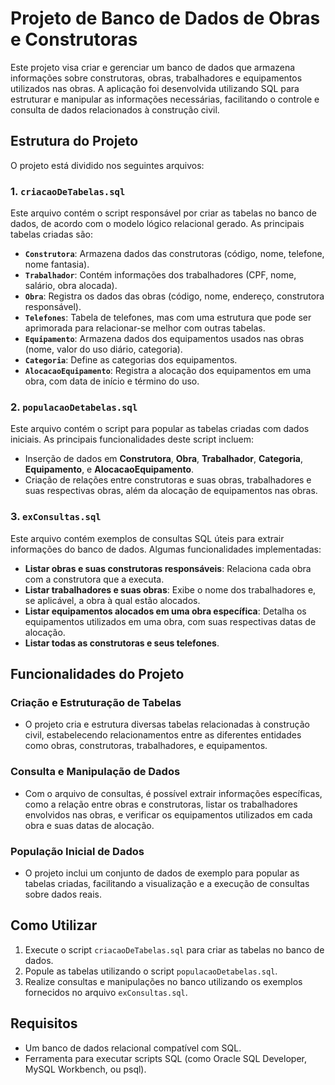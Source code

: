 # Projeto de Banco de Dados de Obras e Construtoras

Este projeto visa criar e gerenciar um banco de dados que armazena informações sobre construtoras, obras, trabalhadores e equipamentos utilizados nas obras. A aplicação foi desenvolvida utilizando SQL para estruturar e manipular as informações necessárias, facilitando o controle e consulta de dados relacionados à construção civil.

## Estrutura do Projeto

O projeto está dividido nos seguintes arquivos:

### 1. `criacaoDeTabelas.sql`
Este arquivo contém o script responsável por criar as tabelas no banco de dados, de acordo com o modelo lógico relacional gerado. As principais tabelas criadas são:

- **`Construtora`**: Armazena dados das construtoras (código, nome, telefone, nome fantasia).
- **`Trabalhador`**: Contém informações dos trabalhadores (CPF, nome, salário, obra alocada).
- **`Obra`**: Registra os dados das obras (código, nome, endereço, construtora responsável).
- **`Telefones`**: Tabela de telefones, mas com uma estrutura que pode ser aprimorada para relacionar-se melhor com outras tabelas.
- **`Equipamento`**: Armazena dados dos equipamentos usados nas obras (nome, valor do uso diário, categoria).
- **`Categoria`**: Define as categorias dos equipamentos.
- **`AlocacaoEquipamento`**: Registra a alocação dos equipamentos em uma obra, com data de início e término do uso.

### 2. `populacaoDetabelas.sql`
Este arquivo contém o script para popular as tabelas criadas com dados iniciais. As principais funcionalidades deste script incluem:

- Inserção de dados em **Construtora**, **Obra**, **Trabalhador**, **Categoria**, **Equipamento**, e **AlocacaoEquipamento**.
- Criação de relações entre construtoras e suas obras, trabalhadores e suas respectivas obras, além da alocação de equipamentos nas obras.

### 3. `exConsultas.sql`
Este arquivo contém exemplos de consultas SQL úteis para extrair informações do banco de dados. Algumas funcionalidades implementadas:

- **Listar obras e suas construtoras responsáveis**: Relaciona cada obra com a construtora que a executa.
- **Listar trabalhadores e suas obras**: Exibe o nome dos trabalhadores e, se aplicável, a obra à qual estão alocados.
- **Listar equipamentos alocados em uma obra específica**: Detalha os equipamentos utilizados em uma obra, com suas respectivas datas de alocação.
- **Listar todas as construtoras e seus telefones**.

## Funcionalidades do Projeto

### Criação e Estruturação de Tabelas
- O projeto cria e estrutura diversas tabelas relacionadas à construção civil, estabelecendo relacionamentos entre as diferentes entidades como obras, construtoras, trabalhadores, e equipamentos.

### Consulta e Manipulação de Dados
- Com o arquivo de consultas, é possível extrair informações específicas, como a relação entre obras e construtoras, listar os trabalhadores envolvidos nas obras, e verificar os equipamentos utilizados em cada obra e suas datas de alocação.
  
### População Inicial de Dados
- O projeto inclui um conjunto de dados de exemplo para popular as tabelas criadas, facilitando a visualização e a execução de consultas sobre dados reais.

## Como Utilizar
1. Execute o script `criacaoDeTabelas.sql` para criar as tabelas no banco de dados.
2. Popule as tabelas utilizando o script `populacaoDetabelas.sql`.
3. Realize consultas e manipulações no banco utilizando os exemplos fornecidos no arquivo `exConsultas.sql`.

## Requisitos
- Um banco de dados relacional compatível com SQL.
- Ferramenta para executar scripts SQL (como Oracle SQL Developer, MySQL Workbench, ou psql).

